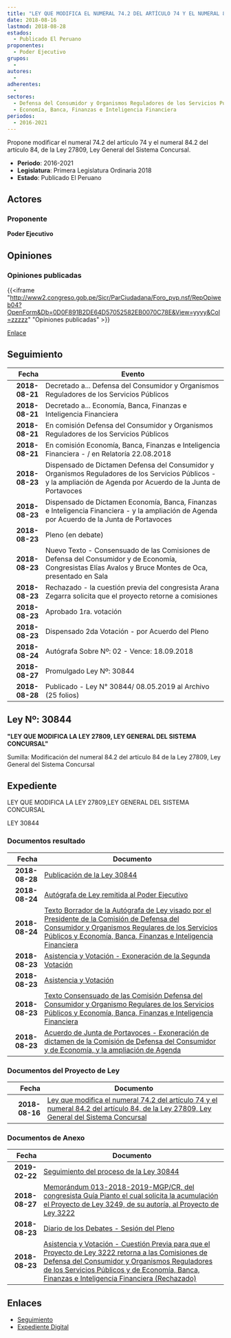 ```yaml
---
title: "LEY QUE MODIFICA EL NUMERAL 74.2 DEL ARTÍCULO 74 Y EL NUMERAL 84.2 DEL ARTÍCULO 84, DE LA LEY 27809, LEY GENERAL DEL SISTEMA CONCURSAL"
date: 2018-08-16
lastmod: 2018-08-28
estados: 
  - Publicado El Peruano
proponentes: 
  - Poder Ejecutivo
grupos: 
  - 
autores: 
  - 
adherentes: 
  - 
sectores: 
  - Defensa del Consumidor y Organismos Reguladores de los Servicios Públicos
  - Economía, Banca, Finanzas e Inteligencia Financiera
periodos: 
  - 2016-2021
---
```


Propone modificar el numeral 74.2 del artículo 74 y el numeral 84.2 del artículo 84, de la Ley 27809, Ley General del Sistema Concursal.

- **Periodo**: 2016-2021
- **Legislatura**: Primera Legislatura Ordinaria 2018
- **Estado**: Publicado El Peruano

## Actores

### Proponente

**Poder Ejecutivo**


## Opiniones

### Opiniones publicadas

{{<iframe "http://www2.congreso.gob.pe/Sicr/ParCiudadana/Foro_pvp.nsf/RepOpiweb04?OpenForm&Db=0D0F891B2DE64D57052582EB0070C78E&View=yyyy&Col=zzzzz" "Opiniones publicadas" >}}

[Enlace](http://www2.congreso.gob.pe/Sicr/ParCiudadana/Foro_pvp.nsf/RepOpiweb04?OpenForm&Db=0D0F891B2DE64D57052582EB0070C78E&View=yyyy&Col=zzzzz)

## Seguimiento

| Fecha | Evento |
|------:|--------|
| **2018-08-21** | Decretado a... Defensa del Consumidor y Organismos Reguladores de los Servicios Públicos|
| **2018-08-21** | Decretado a... Economía, Banca, Finanzas e Inteligencia Financiera|
| **2018-08-21** | En comisión Defensa del Consumidor y Organismos Reguladores de los Servicios Públicos|
| **2018-08-21** | En comisión Economía, Banca, Finanzas e Inteligencia Financiera - / en Relatoría 22.08.2018|
| **2018-08-23** | Dispensado de Dictamen Defensa del Consumidor y Organismos Reguladores de los Servicios Públicos - y la ampliación de Agenda por Acuerdo de la Junta de Portavoces|
| **2018-08-23** | Dispensado de Dictamen Economía, Banca, Finanzas e Inteligencia Financiera - y la ampliación de Agenda por Acuerdo de la Junta de Portavoces|
| **2018-08-23** | Pleno (en debate)|
| **2018-08-23** | Nuevo Texto - Consensuado de las Comisiones de Defensa del Consumidor y de Economía, Congresistas Elías Avalos y Bruce Montes de Oca, presentado en Sala|
| **2018-08-23** | Rechazado - la cuestión previa del congresista Arana Zegarra solicita que el proyecto retorne a comisiones|
| **2018-08-23** | Aprobado 1ra. votación|
| **2018-08-23** | Dispensado 2da Votación - por Acuerdo del Pleno|
| **2018-08-24** | Autógrafa Sobre Nº: 02 - Vence: 18.09.2018|
| **2018-08-27** | Promulgado Ley Nº: 30844|
| **2018-08-28** | Publicado - Ley N° 30844/ 08.05.2019 al Archivo (25 folios)|

## Ley Nº: 30844

**"LEY QUE MODIFICA LA LEY 27809, LEY GENERAL DEL SISTEMA CONCURSAL"**

Sumilla: Modificación del numeral 84.2 del artículo 84 de la Ley 27809, Ley General del Sistema Concursal


## Expediente

LEY QUE MODIFICA LA LEY 27809,LEY GENERAL DEL SISTEMA CONCURSAL

LEY 30844


### Documentos resultado

| Fecha | Documento |
|------:|--------|
| **2018-08-28** | [Publicación de la Ley 30844](http://www.leyes.congreso.gob.pe/Documentos/2016_2021/ADLP/Normas_Legales/30844-LEY.pdf) |
| **2018-08-24** | [Autógrafa de Ley remitida al Poder Ejecutivo](http://www.leyes.congreso.gob.pe/Documentos/2016_2021/ADLP/Texto_Aprobado/AU0322220180824.pdf) |
| **2018-08-24** | [Texto Borrador de la Autógrafa de Ley visado por el Presidente de la Comisión de Defensa del Consumidor y Organismos Regulares de los Servicios Públicos y Economía, Banca, Finanzas e Inteligencia Financiera](http://www.leyes.congreso.gob.pe/Documentos/2016_2021/Texto_Borrador_de_Autografa/BAU0322220180824.pdf) |
| **2018-08-23** | [Asistencia y Votación - Exoneración de la Segunda Votación](http://www.leyes.congreso.gob.pe/Documentos/2016_2021/Asistencia_y_Votacion/Proyectos_de_Ley/Exoneracion_de_Segunda_Votacion/ESV0322220180823.pdf) |
| **2018-08-23** | [Asistencia y Votación](http://www.leyes.congreso.gob.pe/Documentos/2016_2021/Asistencia_y_Votacion/Proyectos_de_Ley/AV0322220180823.pdf) |
| **2018-08-23** | [Texto Consensuado de las Comisión Defensa del Consumidor y Organismo Regulares de los Servicios Públicos y Economía, Banca, Finanzas e Inteligencia Financiera](http://www.leyes.congreso.gob.pe/Documentos/2016_2021/Texto_Sustitutorio/Consensuado/TS0322220180823.pdf) |
| **2018-08-23** | [Acuerdo de Junta de Portavoces - Exoneración de dictamen de la Comisión de Defensa del Consumidor y de Economía, y la ampliación de Agenda](http://www.leyes.congreso.gob.pe/Documentos/2016_2021/Acuerdos/Junta_Portavoces/AJP0322220180823.pdf) |

### Documentos del Proyecto de Ley

| Fecha | Documento |
|------:|--------|
| **2018-08-16** | [Ley que modifica el numeral 74.2 del artículo 74 y el numeral 84.2 del artículo 84, de la Ley 27809, Ley General del Sistema Concursal](http://www.leyes.congreso.gob.pe/Documentos/2016_2021/Proyectos_de_Ley_y_de_Resoluciones_Legislativas/PL0322220180816..PDF) |

### Documentos de Anexo

| Fecha | Documento |
|------:|--------|
| **2019-02-22** | [Seguimiento del proceso de la Ley 30844](http://www.leyes.congreso.gob.pe/Documentos/2016_2021/Seguimiento_de_Proyectos_de_Ley/03222PL20190222.pdf) |
| **2018-08-27** | [Memorándum 013-2018-2019-MGP/CR, del congresista Guía Pianto el cual solicita la acumulación el Proyecto de Ley 3249, de su autoría, al Proyecto de Ley 3222](http://www.leyes.congreso.gob.pe/Documentos/2016_2021/Oficios/Congresistas/MEMORANDUM-013-2018-2019-MGP-CR.pdf) |
| **2018-08-23** | [Diario de los Debates - Sesión del Pleno](http://www2.congreso.gob.pe/Sicr/DiarioDebates/Publicad.nsf/SesionesPleno/05256D6E0073DFE9052582F3005E30B1/$FILE/PLO-2018-5.pdf) |
| **2018-08-23** | [Asistencia y Votación - Cuestión Previa para que el Proyecto de Ley 3222 retorna a las Comisiones de Defensa del Consumidor y Organismos Reguladores de los Servicios Públicos y de Economía, Banca, Finanzas e Inteligencia Financiera (Rechazado)](http://www.leyes.congreso.gob.pe/Documentos/2016_2021/Asistencia_y_Votacion/Proyectos_de_Ley/AVCP0322220180823..pdf) |

## Enlaces 

- [Seguimiento](http://www2.congreso.gob.pehttp://www2.congreso.gob.pe/Sicr/TraDocEstProc/CLProLey2016.nsf/f7fff46988ca05b1052578e100829cc7/a3ab2f0e83eb41fd052582eb0071a8dc?OpenDocument)
- [Expediente Digital](http://www2.congreso.gob.pehttp://www2.congreso.gob.pe/Sicr/TraDocEstProc/CLProLey2016.nsf/f7fff46988ca05b1052578e100829cc7/a3ab2f0e83eb41fd052582eb0071a8dc?OpenDocument&Click=05257FB7005EB655.eb71d0cf91d8294e05256cdf006b5706/$Body/0.1C6C)
